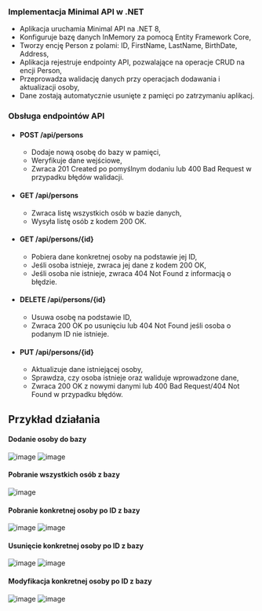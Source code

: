 ### Implementacja Minimal API w .NET 

- Aplikacja uruchamia Minimal API na .NET 8,
- Konfiguruje bazę danych InMemory za pomocą Entity Framework Core,
- Tworzy encję Person z polami: ID, FirstName, LastName, BirthDate, Address,
- Aplikacja rejestruje endpointy API, pozwalające na operacje CRUD na encji Person,
- Przeprowadza walidację danych przy operacjach dodawania i aktualizacji osoby,
- Dane zostają automatycznie usunięte z pamięci po zatrzymaniu aplikacj.
  
### Obsługa endpointów API

- #### POST /api/persons
    - Dodaje nową osobę do bazy w pamięci,
    - Weryfikuje dane wejściowe,
    - Zwraca 201 Created po pomyślnym dodaniu lub 400 Bad Request w przypadku błędów walidacji.
- #### GET /api/persons
    - Zwraca listę wszystkich osób w bazie danych,
    - Wysyła listę osób z kodem 200 OK.
- #### GET /api/persons/{id}
    - Pobiera dane konkretnej osoby na podstawie jej ID,
    - Jeśli osoba istnieje, zwraca jej dane z kodem 200 OK,
    - Jeśli osoba nie istnieje, zwraca 404 Not Found z informacją o błędzie.
- #### DELETE /api/persons/{id}
    - Usuwa osobę na podstawie ID,
    - Zwraca 200 OK po usunięciu lub 404 Not Found jeśli osoba o podanym ID nie istnieje.
- #### PUT /api/persons/{id}
    - Aktualizuje dane istniejącej osoby,
    - Sprawdza, czy osoba istnieje oraz waliduje wprowadzone dane,
    - Zwraca 200 OK z nowymi danymi lub 400 Bad Request/404 Not Found w przypadku błędów.

## Przykład działania

#### Dodanie osoby do bazy
![image](https://github.com/user-attachments/assets/2bae359c-9427-4d3e-8139-873b03b0d03f)
![image](https://github.com/user-attachments/assets/caf86453-c16e-452e-a648-41d50278c893)

#### Pobranie wszystkich osób z bazy
![image](https://github.com/user-attachments/assets/36fb5822-4e33-44a0-8de6-7ce256af17a7)

#### Pobranie konkretnej osoby po ID z bazy
![image](https://github.com/user-attachments/assets/98635ffe-5116-4b68-a24b-d0df0c0fa899)
![image](https://github.com/user-attachments/assets/b722c8c9-719e-4298-8f45-c55e7806b081)

#### Usunięcie konkretnej osoby po ID z bazy
![image](https://github.com/user-attachments/assets/2338d629-d891-4f7a-be61-b89afbcb9aa6)
![image](https://github.com/user-attachments/assets/04b2d0ee-df91-4747-8897-f72ec40477ed)

#### Modyfikacja konkretnej osoby po ID z bazy
![image](https://github.com/user-attachments/assets/b48e54b7-dd89-45b3-94d9-fcdcdda8d0e7)
![image](https://github.com/user-attachments/assets/db5556d2-8fd2-4601-8e94-a8894c647ef4)
